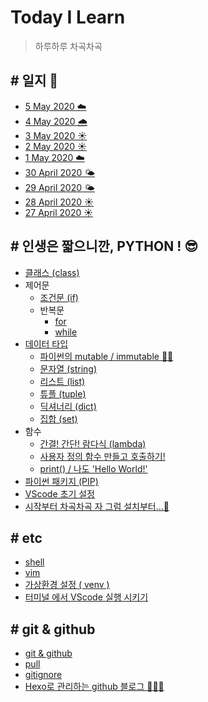# Today I Learn 
  
> 하루하루 차곡차곡

## # 일지 📝
- [5 May 2020 ☁️](record/5May2020.md)
- [4 May 2020 🌧](record/4May2020.md)
- [3 May 2020 ☀️](record/3May2020.md)
- [2 May 2020 ☀️](/record/2May2020.md)
- [1 May 2020 ☁️](/record/1May2020.md)
- [30 April 2020 🌤](/record/30April2020.md)
- [29 April 2020 🌤](/record/29April2020.md)
- [28 April 2020 ☀️](/record/28April2020.md)
- [27 April 2020 ☀️](/record/27April2020.md)

## # 인생은 짧으니깐,   PYTHON ! 😎
- [클래스 (class)](python/class.md)
- 제어문
  - [조건문 (if)](/python/control-if.md)
  - 반복문
    - [for](/python/control-for.md)
    - [while](/python/control-while.md)
- [데이터 타입](/python/datatype.md)
  - [파이썬의 mutable / immutable 👏🏼](/python/mutable-immutable.md)
  - [문자열 (string)](/python/datatype-string.md)
  - [리스트 (list)](/python/datatype-list.md)
  - [튜플 (tuple)](/python/datatype-tuple.md)
  - [딕셔너리 (dict)](/python/datatype-dict.md)
  - [집합 (set)](/python/datatype-set.md)
- 함수
  - [간결! 간단! 람다식 (lambda)](/python/function-lambda.md)
  - [사용자 정의 함수 만들고 호출하기!](/python/function.md)
  - [print() / 나도 'Hello World!'](/python/function-print.md)
- [파이썬 패키지 (PIP)](/python/pip.md)
- [VScode 초기 설정](/python/setting.md)
- [시작부터 차곡차곡 자 그럼 설치부터...🧩](/python/downloads.md)

## # etc
- [shell](/etc/shell.md)
- [vim](/etc/vim.md)
- [가상환경 설정 ( venv )](/etc/virtualen.md)
- [터미널 에서 VScode 실행 시키기](/etc/openvscode.md)

## # git & github
- [git & github](/github-Class/git.md)
- [pull](/github-Class/pull.md)
- [gitignore](/github-Class/git-ignore.md)
- [Hexo로 관리하는 github 블로그 👨🏻‍💻](github-Class/blog.md)

